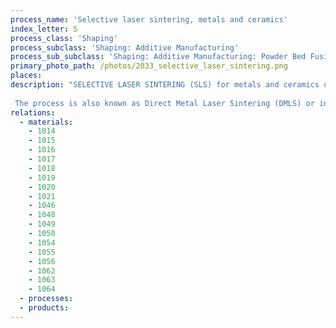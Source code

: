 ```yaml
---
process_name: 'Selective laser sintering, metals and ceramics'
index_letter: S
process_class: 'Shaping'
process_subclass: 'Shaping: Additive Manufacturing'
process_sub_subclass: 'Shaping: Additive Manufacturing: Powder Bed Fusion'
primary_photo_path: /photos/2033_selective_laser_sintering.png
places: 
description: "SELECTIVE LASER SINTERING (SLS) for metals and ceramics uses a clever trick to create fully-dense parts with good precision, using a similar method to Selective Laser Melting (SLM). The uppermost layer of a bed of powdered material is loosely bonded through slight sintering by a scanned laser beam. A new layer of powder is then swept across the surface by a wiper or milling head and the process repeated, building the model layer by layer. Originally, the metal or ceramic powder would be coated in a polymer binder before being placed in an oven to vaporize the binder and sinter the remaining powder. When complete the very porous model is infiltrated with liquid bronze, which wets and is drawn into the porosity. This gives a fully dense product, with a complex external and internal shape (such as cooling channels) that can be used as a die for injection molding and die casting. There is now a variant of this process, Direct Metal Laser Sintering (DMLS), which uses a higher energy laser to directly melt the outside of the particles during formation to sinter in-situ without the use of a polymer binder. Parts produced in this way may also be infiltrated if a full density is required. Machining is often used after manufacture to reduce the surface roughness. As with other additive manufacturing processes, a CAD solid model is used to create an STL file that drives the scanning system.
 
 The process is also known as Direct Metal Laser Sintering (DMLS) or in-situ shelling."
relations: 
  - materials: 
    - 1014
    - 1015
    - 1016
    - 1017
    - 1018
    - 1019
    - 1020
    - 1021
    - 1046
    - 1048
    - 1049
    - 1050
    - 1054
    - 1055
    - 1056
    - 1062
    - 1063
    - 1064
  - processes: 
  - products: 
---
```

